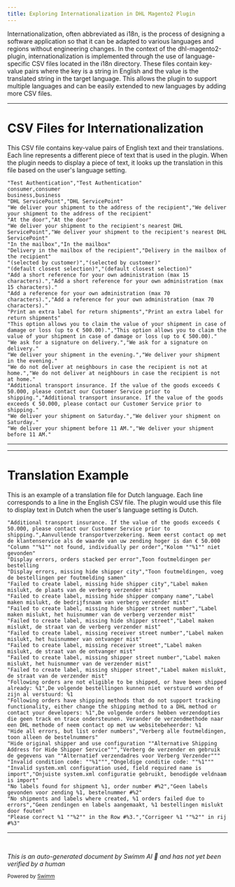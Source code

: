 ```yaml
---
title: Exploring Internationalization in DHL Magento2 Plugin
---
```

Internationalization, often abbreviated as i18n, is the process of designing a software application so that it can be adapted to various languages and regions without engineering changes. In the context of the dhl-magento2-plugin, internationalization is implemented through the use of language-specific CSV files located in the i18n directory. These files contain key-value pairs where the key is a string in English and the value is the translated string in the target language. This allows the plugin to support multiple languages and can be easily extended to new languages by adding more CSV files.

<SwmSnippet path="/i18n/en_US.csv" line="1">

---

# CSV Files for Internationalization

This CSV file contains key-value pairs of English text and their translations. Each line represents a different piece of text that is used in the plugin. When the plugin needs to display a piece of text, it looks up the translation in this file based on the user's language setting.

```csv
"Test Authentication","Test Authentication"
consumer,consumer
business,business
"DHL ServicePoint","DHL ServicePoint"
"We deliver your shipment to the address of the recipient","We deliver your shipment to the address of the recipient"
"At the door","At the door"
"We deliver your shipment to the recipient's nearest DHL ServicePoint","We deliver your shipment to the recipient's nearest DHL ServicePoint"
"In the mailbox","In the mailbox"
"Delivery in the mailbox of the recipient","Delivery in the mailbox of the recipient"
"(selected by customer)","(selected by customer)"
"(default closest selection)","(default closest selection)"
"Add a short reference for your own administration (max 15 characters).","Add a short reference for your own administration (max 15 characters)."
"Add a reference for your own administration (max 70 characters).","Add a reference for your own administration (max 70 characters)."
"Print an extra label for return shipments","Print an extra label for return shipments"
"This option allows you to claim the value of your shipment in case of damage or loss (up to € 500.00).","This option allows you to claim the value of your shipment in case of damage or loss (up to € 500.00)."
"We ask for a signature on delivery.","We ask for a signature on delivery."
"We deliver your shipment in the evening.","We deliver your shipment in the evening."
"We do not deliver at neighbours in case the recipient is not at home.","We do not deliver at neighbours in case the recipient is not at home."
"Additional transport insurance. If the value of the goods exceeds € 50.000, please contact our Customer Service prior to shipping.","Additional transport insurance. If the value of the goods exceeds € 50.000, please contact our Customer Service prior to shipping."
"We deliver your shipment on Saturday.","We deliver your shipment on Saturday."
"We deliver your shipment before 11 AM.","We deliver your shipment before 11 AM."
```

---

</SwmSnippet>

<SwmSnippet path="/i18n/nl_NL.csv" line="1">

---

# Translation Example

This is an example of a translation file for Dutch language. Each line corresponds to a line in the English CSV file. The plugin would use this file to display text in Dutch when the user's language setting is Dutch.

```csv
"Additional transport insurance. If the value of the goods exceeds € 50.000, please contact our Customer Service prior to shipping.",Aanvullende transportverzekering. Neem eerst contact op met de klantenservice als de waarde van uw zending hoger is dan € 50.000
"Column ""%1"" not found, individually per order","Kolom ""%1"" niet gevonden"
"Display errors, orders stacked per error",Toon foutmeldingen per bestelling
"Display errors, missing hide shipper city","Toon foutmeldingen, voeg de bestellingen per foutmelding samen"
"Failed to create label, missing hide shipper city","Label maken mislukt, de plaats van de verberg verzender mist"
"Failed to create label, missing hide shipper company name","Label maken mislukt, de bedrijfsnaam van verberg verzender mist"
"Failed to create label, missing hide shipper street number","Label maken mislukt, het huisnummer van de verberg verzender mist"
"Failed to create label, missing hide shipper street","Label maken mislukt, de straat van de verberg verzender mist"
"Failed to create label, missing receiver street number","Label maken mislukt, het huisnummer van ontvanger mist"
"Failed to create label, missing receiver street","Label maken mislukt, de straat van de ontvanger mist"
"Failed to create label, missing shipper street number","Label maken mislukt, het huisnummer van de verzender mist"
"Failed to create label, missing shipper street","Label maken mislukt, de straat van de verzender mist"
"Following orders are not eligible to be shipped, or have been shipped already: %1",De volgende bestellingen kunnen niet verstuurd worden of zijn al verstuurd: %1
"Following orders have shipping methods that do not support tracking functionality, either change the shipping method to a DHL method or contact your developers: %1",De volgende orders hebben verzendopties die geen track en trace ondersteunen. Verander de verzendmethode naar een DHL methode of neem contact op met uw websitebeheerder: %1
"Hide all errors, but list order numbers","Verberg alle foutmeldingen, toon alleen de bestelnummers"
"Hide original shipper and use configuration ""Alternative Shipping Address for Hide Shipper Service""","Verberg de verzender en gebruik de gegevens van ""Alternatief verzendadres voor Verberg Verzender"""
"Invalid condition code: ""%1""","Ongeldige conditie code: ""%1"""
"Invalid system.xml configuration used, field required name is import","Onjuiste system.xml configuratie gebruikt, benodigde veldnaam is import"
"No labels found for shipment %1, order number #%2","Geen labels gevonden voor zending %1, bestelnummer #%2"
"No shipments and labels where created, %1 orders failed due to errors","Geen zendingen en labels aangemaakt, %1 bestellingen mislukt door fouten"
"Please correct %1 ""%2"" in the Row #%3.","Corrigeer %1 ""%2"" in rij #%3"
```

---

</SwmSnippet>

&nbsp;

*This is an auto-generated document by Swimm AI 🌊 and has not yet been verified by a human*

<SwmMeta version="3.0.0" repo-id="Z2l0aHViJTNBJTNBZGhsLW1hZ2VudG8yLXBsdWdpbiUzQSUzQWdpbGFkbmF2b3Q=" repo-name="dhl-magento2-plugin"><sup>Powered by [Swimm](/)</sup></SwmMeta>
